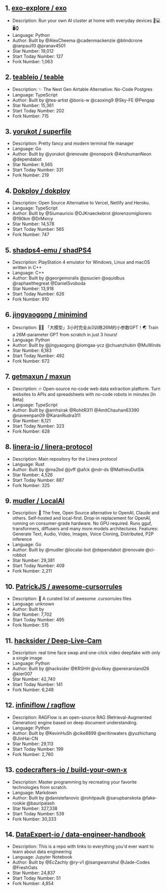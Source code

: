 ## 1. [exo-explore / exo](https://github.com/exo-explore/exo)
- Description: Run your own AI cluster at home with everyday devices 📱💻 🖥️⌚
- Language: Python
- Author: Built by @AlexCheema @cadenmackenzie @blindcrone @ianpaul10 @pranav4501
- Star Number: 19,012
- Start Today Number: 127
- Fork Number: 1,063

## 2. [teableio / teable](https://github.com/teableio/teable)
- Description: ✨ The Next Gen Airtable Alternative: No-Code Postgres
- Language: TypeScript
- Author: Built by @tea-artist @boris-w @caoxing9 @Sky-FE @Pengap
- Star Number: 15,361
- Start Today Number: 202
- Fork Number: 715

## 3. [yorukot / superfile](https://github.com/yorukot/superfile)
- Description: Pretty fancy and modern terminal file manager
- Language: Go
- Author: Built by @yorukot @renovate @nonepork @AnshumanNeon @dependabot
- Star Number: 9,565
- Start Today Number: 331
- Fork Number: 219

## 4. [Dokploy / dokploy](https://github.com/Dokploy/dokploy)
- Description: Open Source Alternative to Vercel, Netlify and Heroku.
- Language: TypeScript
- Author: Built by @Siumauricio @DJKnaeckebrot @lorenzomigliorero @190km @DrMxrcy
- Star Number: 14,578
- Start Today Number: 565
- Fork Number: 747

## 5. [shadps4-emu / shadPS4](https://github.com/shadps4-emu/shadPS4)
- Description: PlayStation 4 emulator for Windows, Linux and macOS written in C++
- Language: C++
- Author: Built by @georgemoralis @psucien @squidbus @raphaelthegreat @DanielSvoboda
- Star Number: 13,918
- Start Today Number: 626
- Fork Number: 910

## 6. [jingyaogong / minimind](https://github.com/jingyaogong/minimind)
- Description: 🚀🚀 「大模型」3小时完全从0训练26M的小参数GPT！🌏 Train a 26M-parameter GPT from scratch in just 3 hours!
- Language: Python
- Author: Built by @jingyaogong @iomgaa-ycz @chuanzhubin @MuWinds
- Star Number: 6,183
- Start Today Number: 492
- Fork Number: 672

## 7. [getmaxun / maxun](https://github.com/getmaxun/maxun)
- Description: 🔥 Open-source no-code web data extraction platform. Turn websites to APIs and spreadsheets with no-code robots in minutes [In Beta]
- Language: TypeScript
- Author: Built by @amhsirak @RohitR311 @AmitChauhan63390 @naveenpan09 @KaranRudra311
- Star Number: 8,121
- Start Today Number: 323
- Fork Number: 628

## 8. [linera-io / linera-protocol](https://github.com/linera-io/linera-protocol)
- Description: Main repository for the Linera protocol
- Language: Rust
- Author: Built by @ma2bd @jvff @afck @ndr-ds @MathieuDutSik
- Star Number: 4,526
- Start Today Number: 887
- Fork Number: 325

## 9. [mudler / LocalAI](https://github.com/mudler/LocalAI)
- Description: 🤖 The free, Open Source alternative to OpenAI, Claude and others. Self-hosted and local-first. Drop-in replacement for OpenAI, running on consumer-grade hardware. No GPU required. Runs gguf, transformers, diffusers and many more models architectures. Features: Generate Text, 
Audio, Video, Images, Voice Cloning, Distributed, P2P inference
- Language: Go
- Author: Built by @mudler @localai-bot @dependabot @renovate @ci-robbot
- Star Number: 29,381
- Start Today Number: 409
- Fork Number: 2,211

## 10. [PatrickJS / awesome-cursorrules](https://github.com/PatrickJS/awesome-cursorrules)
- Description: 📄 A curated list of awesome .cursorrules files
- Language: unknown
- Author: Built by
- Star Number: 7,702
- Start Today Number: 495
- Fork Number: 515

## 11. [hacksider / Deep-Live-Cam](https://github.com/hacksider/Deep-Live-Cam)
- Description: real time face swap and one-click video deepfake with only a single image
- Language: Python
- Author: Built by @hacksider @KRSHH @vic4key @pereiraroland26 @kier007
- Star Number: 42,740
- Start Today Number: 141
- Fork Number: 6,248

## 12. [infiniflow / ragflow](https://github.com/infiniflow/ragflow)
- Description: RAGFlow is an open-source RAG (Retrieval-Augmented Generation) engine based on deep document understanding.
- Language: Python
- Author: Built by @KevinHuSh @cike8899 @writinwaters @yuzhichang @JinHai-CN
- Star Number: 29,113
- Start Today Number: 199
- Fork Number: 2,760

## 13. [codecrafters-io / build-your-own-x](https://github.com/codecrafters-io/build-your-own-x)
- Description: Master programming by recreating your favorite technologies from scratch.
- Language: Markdown
- Author: Built by @danistefanovic @rohitpaulk @sarupbanskota @fake-rookie @bauripalash
- Star Number: 327,338
- Start Today Number: 539
- Fork Number: 30,333

## 14. [DataExpert-io / data-engineer-handbook](https://github.com/DataExpert-io/data-engineer-handbook)
- Description: This is a repo with links to everything you'd ever want to learn about data engineering
- Language: Jupyter Notebook
- Author: Built by @EcZachly @ry-v1 @isangwanrahul @Jade-Codes @FreshOats
- Star Number: 24,837
- Start Today Number: 51
- Fork Number: 4,854